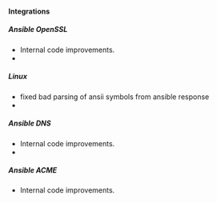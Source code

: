 
#### Integrations
##### Ansible OpenSSL
- Internal code improvements.
- 
##### Linux
- fixed bad parsing of ansii symbols from ansible response
- 
##### Ansible DNS
- Internal code improvements.
- 
##### Ansible ACME
- Internal code improvements.